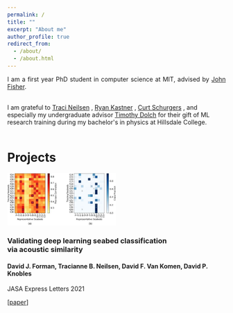 ```yaml
---
permalink: /
title: ""
excerpt: "About me"
author_profile: true
redirect_from: 
  - /about/
  - /about.html
---
```


<div class="intro">
<p align="justify">
I am a first year PhD student in computer science at MIT, advised by 
<a href="https://www.csail.mit.edu/person/john-fisher">John Fisher</a>.<br><br>

I am grateful to
 <a href="https://physics.byu.edu/department/directory/neilsent">Traci Neilsen</a>
,
 <a href="http://kastner.ucsd.edu/ryan/">Ryan Kastner</a>
,
 <a href="https://jacobsschool.ucsd.edu/cosmos/curt-schurgers">Curt Schurgers</a>
, and especially my undergraduate advisor
 <a href="https://www.hillsdale.edu/faculty/timothy-dolch/">Timothy Dolch</a>
 for their gift of ML research training during my bachelor's in physics at Hillsdale College.
<br><br>
</p>
</div>

<div><h1>Projects</h1></div>
<div id="projects">
	<article>
		<a class="pub_image"><img src="/files/papers/jasa2021/JASA_representative.jpeg" width="250"></a>
		<div class="pub_text">
			<h3>Validating deep learning seabed classification <br>via acoustic similarity</h3>
		    <h4 class="authors"> 
			    <b>David J. Forman</b>, Tracianne B. Neilsen, David F. Van Komen, David P. Knobles
			</h4>
            <p>JASA Express Letters 2021</p>
			[<a href="https://asa.scitation.org/doi/pdf/10.1121/10.0004138">paper</a>]
		</div>
	</article>
	
	
</div>
